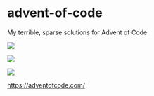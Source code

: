 # advent-of-code
My terrible, sparse solutions for Advent of Code

![](https://img.shields.io/badge/day%20📅-12-blue)

![](https://img.shields.io/badge/stars%20⭐-4-yellow)

![](https://img.shields.io/badge/days%20completed-2-red)

https://adventofcode.com/
